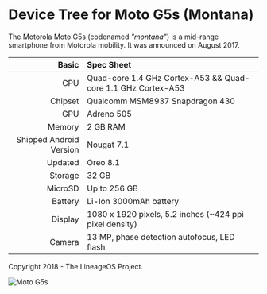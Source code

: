 Device Tree for Moto G5s (Montana)
===========================================

The Motorola Moto G5s (codenamed _"montana"_) is a mid-range smartphone from Motorola mobility.
It was announced on August 2017.

Basic   | Spec Sheet
-------:|:-------------------------
CPU     | Quad-core 1.4 GHz Cortex-A53 && Quad-core 1.1 GHz Cortex-A53
Chipset | Qualcomm MSM8937 Snapdragon 430
GPU     | Adreno 505
Memory  | 2 GB RAM
Shipped Android Version | Nougat 7.1
Updated | Oreo 8.1
Storage | 32 GB
MicroSD | Up to 256 GB
Battery | Li-Ion 3000mAh battery
Display | 1080 x 1920 pixels, 5.2 inches (~424 ppi pixel density)
Camera  | 13 MP, phase detection autofocus, LED flash

Copyright 2018 - The LineageOS Project.

![Moto G5s](https://cdn2.gsmarena.com/vv/pics/motorola/motorola-moto-g5s-2.jpg "Moto G5s")
